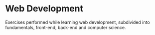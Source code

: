 # Web Development
Exercises performed while learning web development, subdivided into fundamentals, front-end, back-end and computer science.